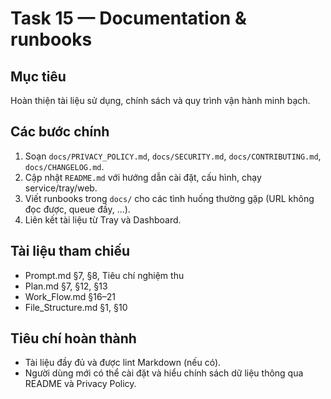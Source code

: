 # Task 15 — Documentation & runbooks

## Mục tiêu
Hoàn thiện tài liệu sử dụng, chính sách và quy trình vận hành minh bạch.

## Các bước chính
1. Soạn `docs/PRIVACY_POLICY.md`, `docs/SECURITY.md`, `docs/CONTRIBUTING.md`, `docs/CHANGELOG.md`.
2. Cập nhật `README.md` với hướng dẫn cài đặt, cấu hình, chạy service/tray/web.
3. Viết runbooks trong `docs/` cho các tình huống thường gặp (URL không đọc được, queue đầy, ...).
4. Liên kết tài liệu từ Tray và Dashboard.

## Tài liệu tham chiếu
- Prompt.md §7, §8, Tiêu chí nghiệm thu
- Plan.md §7, §12, §13
- Work_Flow.md §16–21
- File_Structure.md §1, §10

## Tiêu chí hoàn thành
- Tài liệu đầy đủ và được lint Markdown (nếu có).
- Người dùng mới có thể cài đặt và hiểu chính sách dữ liệu thông qua README và Privacy Policy.

